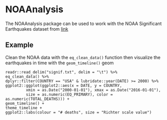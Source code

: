 # NOAAnalysis

The NOAAnalysis package can be used to work with the NOAA Significant 
Earthquakes dataset from [link](https://www.ngdc.noaa.gov/nndc/struts/form?t=101650&s=1&d=1)

## Example

Clean the NOAA data with the `eq_clean_data()` function then 
visualize the earthquakes in time with the `geom_timeline()` geom

```
readr::read_delim("signif.txt", delim = "\t") %>%
eq_clean_data() %>%
dplyr::filter(COUNTRY == "USA" & lubridate::year(DATE) >= 2000) %>%
ggplot2::ggplot(ggplot2::aes(x = DATE, y = COUNTRY,
         xmin = as.Date("2000-01-01"), xmax = as.Date("2016-01-01"),
         size = as.numeric(EQ_PRIMARY), color = as.numeric(TOTAL_DEATHS))) +
geom_timeline() +
theme_timeline +
ggplot2::labs(colour = "# deaths", size = "Richter scale value")
```
